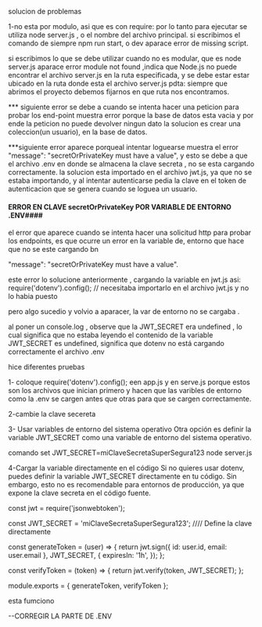solucion de problemas

1-no esta por modulo, asi que es con require: por lo tanto para ejecutar se utiliza node server.js , o
el nombre del archivo principal. 
si escribimos el comando de siempre npm run start, o dev aparace error de missing script.

si escribimos lo que se debe utilizar cuando no es modular, que es node server.js
aparace error module not found ,indica que Node.js no puede encontrar el archivo server.js
 en la ruta especificada,
y se debe estar estar ubicado en la ruta donde esta el archivo 
server.js  pdta: siempre que abrimos el proyecto debemos fijarnos en que ruta 
nos encontramos. 

*** siguiente error se debe a cuando se intenta hacer una peticion para probar los end-point
muestra error porque la base de datos esta vacia y por ende 
la peticion no puede devolver ningun dato
la solucion es crear una coleccion(un usuario), en la base de datos.

***siguiente error aparece porqueal intentar loguearse muestra el error 
"message": "secretOrPrivateKey must have a value", y esto se debe a que el archivo 
.env en donde se almacena la clave secreta , no se esta cargando correctamente.
la solucion esta importado en el archivo jwt.js, ya que no se estaba importando,
y al intentar autenticarse pedia la clave en el token de autenticacion
que se genera cuando se loguea un usuario.

#### ERROR EN CLAVE secretOrPrivateKey POR VARIABLE DE ENTORNO .ENV####

el error que aparece cuando se intenta hacer una solicitud http para probar los endpoints, es que ocurre un 
error en la variable de, entorno que hace que no se este cargando bn

"message": "secretOrPrivateKey must have a value".

este error lo solucione anteriormente , cargando la variable en jwt.js asi:
 require('dotenv').config();  // necesitaba importarlo en el archivo jwt.js y no lo habia puesto

 pero algo sucedio y volvio a aparacer, la var de entorno no se cargaba .

al  poner un console.log , observe que la JWT_SECRET era undefined , lo cual significa que no estaba leyendo 
el contenido de la variable
JWT_SECRET es undefined, significa que dotenv no está cargando correctamente el archivo .env

hice diferentes pruebas 

1- coloque require('dotenv').config();  een app.js y en serve.js porque  estos son los archivos que inician 
primero y hacen que las varibles de entorno como la .env se cargen antes que otras para que se cargen 
correctamente.

2-cambie la clave secereta

3- Usar variables de entorno del sistema operativo
Otra opción es definir la variable JWT_SECRET como una variable de entorno del sistema operativo. 

comando
set JWT_SECRET=miClaveSecretaSuperSegura123
node server.js

4-Cargar la variable directamente en el código
Si no quieres usar dotenv, puedes definir la variable JWT_SECRET directamente en tu código. Sin embargo, esto no es recomendable para entornos de producción, ya que expone la clave secreta en el código fuente.

const jwt = require('jsonwebtoken');

const JWT_SECRET = 'miClaveSecretaSuperSegura123'; //// Define la clave directamente

const generateToken = (user) => {
  return jwt.sign({ id: user.id, email: user.email }, JWT_SECRET, {
    expiresIn: '1h',
  });
};

const verifyToken = (token) => {
  return jwt.verify(token, JWT_SECRET);
};

module.exports = { generateToken, verifyToken };

esta fumciono


--CORREGIR LA PARTE DE .ENV